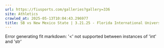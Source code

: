 ```yaml
---
url: https://fiusports.com/galleries?gallery=336
site: Athletics
crawled_at: 2025-05-13T10:04:43.296977
title: SB vs New Mexico State | 3.21.25 - Florida International University
---
```


Error generating fit markdown: '<' not supported between instances of 'int' and 'str'